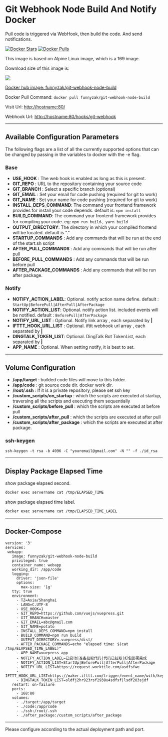 # Git Webhook Node Build And Notify Docker

Pull code is triggered via WebHook, then build the code. And send notifications.

[![Docker Stars](https://img.shields.io/docker/stars/funnyzak/git-webhook-node-build.svg?style=flat-square)](https://hub.docker.com/r/funnyzak/git-webhook-node-build/)
[![Docker Pulls](https://img.shields.io/docker/pulls/funnyzak/git-webhook-node-build.svg?style=flat-square)](https://hub.docker.com/r/funnyzak/git-webhook-node-build/)

This image is based on Alpine Linux image, which is a 169 image.

Download size of this image is:

[![](https://images.microbadger.com/badges/image/funnyzak/git-webhook-node-build.svg)](http://microbadger.com/images/funnyzak/git-webhook-node-build)

[Docker hub image: funnyzak/git-webhook-node-build](https://hub.docker.com/r/funnyzak/git-webhook-node-build)

Docker Pull Command: `docker pull funnyzak/git-webhook-node-build`

Visit Url: [http://hostname:80/](#)

Webhook Url: [http://hostname:80/hooks/git-webhook](#)

---

## Available Configuration Parameters

The following flags are a list of all the currently supported options that can be changed by passing in the variables to docker with the -e flag.

### Base

* **USE_HOOK** : The web hook is enabled as long as this is present.
* **GIT_REPO** : URL to the repository containing your source code
* **GIT_BRANCH** : Select a specific branch (optional)
* **GIT_EMAIL** : Set your email for code pushing (required for git to work)
* **GIT_NAME** : Set your name for code pushing (required for git to work)
* **INSTALL_DEPS_COMMAND**: The command your frontend framework provides for install your code depends.  default is: `npm install`
* **BUILD_COMMAND**: The command your frontend framework provides for compiling your code. eg: `npm run build`、`yarn build`
* **OUTPUT_DIRECTORY**: The directory in which your compiled frontend will be located. default is "."
* **STARTUP_COMMANDS** : Add any commands that will be run at the end of the start.sh script
* **AFTER_PULL_COMMANDS** : Add any commands that will be run after pull
* **BEFORE_PULL_COMMANDS** : Add any commands that will be run before pull
* **AFTER_PACKAGE_COMMANDS** : Add any commands that will be run after package.

### Notify

* **NOTIFY_ACTION_LABEL**: Optional. notify action name define. default : `StartUp|BeforePull|AfterPull|AfterPackage`
* **NOTIFY_ACTION_LIST**: Optional. notify action list. included events will be notified. default : `BeforePull|AfterPackage`
* **NOTIFY_URL_LIST** : Optional. Notify link array , each separated by **|**
* **IFTTT_HOOK_URL_LIST** : Optional. ifttt webhook url array , each separated by **|**
* **DINGTALK_TOKEN_LIST**: Optional. DingTalk Bot TokenList, each separated by **|**
* **APP_NAME** : Optional. When setting notify, it is best to set.

---

## Volume Configuration

* **/app/target** :  builded code files will move to this folder.
* **/app/code** : git source code dir. docker work dir.
* **/root/.ssh** :  If it is a private repository, please set ssh key
* **/custom_scripts/on_startup** :  which the scripts are executed at startup, traversing all the scripts and executing them sequentially
* **/custom_scripts/before_pull** :  which the scripts are executed at before pull
* **/custom_scripts/after_pull** :  which the scripts are executed at after pull
* **/custom_scripts/after_package** :  which the scripts are executed at after package.

### ssh-keygen

`ssh-keygen -t rsa -b 4096 -C "youremail@gmail.com" -N "" -f ./id_rsa`

---

## Display Package Elapsed Time

show package elapsed second.

```sh
docker exec servername cat /tmp/ELAPSED_TIME
```

show package elapsed time label.

```sh
docker exec servername cat /tmp/ELAPSED_TIME_LABEL
```

---

## Docker-Compose

 ```docker
version: '3'
services:
  webapp:
    image: funnyzak/git-webhook-node-build
    privileged: true
    container_name: webapp
    working_dir: /app/code
    logging:
      driver: 'json-file'
      options:
        max-size: '1g'
    tty: true
    environment:
      - TZ=Asia/Shanghai
      - LANG=C.UTF-8
      - USE_HOOK=1
      - GIT_REPO=https://github.com/vuejs/vuepress.git
      - GIT_BRANCH=master
      - GIT_EMAIL=abc@gmail.com
      - GIT_NAME=potato
      - INSTALL_DEPS_COMMAND=npm install
      - BUILD_COMMAND=npm run build
      - OUTPUT_DIRECTORY=.vuepress/dist/
      - AFTER_PACKAGE_COMMANDS=echo "elapsed time: $(cat /tmp/ELAPSED_TIME_LABEL)"
      - APP_NAME=vuepress_app
      - NOTIFY_ACTION_LABEL=已启动|准备拉取代码|代码已拉取|打包部署完成
      - NOTIFY_ACTION_LIST=StartUp|BeforePull|AfterPull|AfterPackage
      - NOTIFY_URL_LIST=https://request.worktile.com/asdfsfwe
      - IFTTT_HOOK_URL_LIST=https://maker.ifttt.com/trigger/event_name/with/keyhelloworld
      - DINGTALK_TOKEN_LIST=sldfj2hr923rsf2938u4sdfsf|lsdf203sjdf
    restart: on-failure
    ports:
      - 168:80
    volumes:
      - ./target:/app/target
      - ./code:/app/code
      - ./ssh:/root/.ssh
      - ./after_package:/custom_scripts/after_package

 ```

---

Please configure according to the actual deployment path and port.
